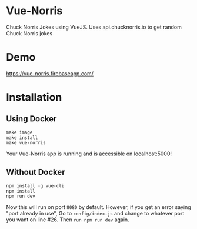 # Vue-Norris
Chuck Norris Jokes using VueJS. Uses api.chucknorris.io to get random Chuck Norris jokes

# Demo
https://vue-norris.firebaseapp.com/

# Installation

## Using Docker
```
make image
make install
make vue-norris
```

Your Vue-Norris app is running and is accessible on localhost:5000!

## Without Docker
```
npm install -g vue-cli
npm install
npm run dev
```

Now this will run on port `8080` by default. However, if you get an error saying "port already in use", 
Go to `config/index.js` and change to whatever port you want on line #26. Then `run npm run dev` again.
